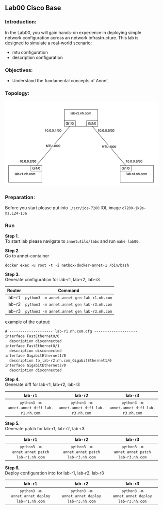 ## Lab00 Cisco Base

### Introduction:
In the Lab00, you will gain hands-on experience in deploying simple network configuration across an network infrastructure. This lab is designed to simulate a real-world scenario:
- mtu configuration
- description configuration

### Objectives:
- Understand the fundamental concepts of Annet

### Topology:

![Lab Topology](./images/topology.png)

### Preparation:

Before you start please put into `./scr/ios-7200` IOL image `c7200-jk9s-mz.124-13a`

### Run

**Step 1.**  
To start lab please navigate to `annetutils/labs` and run `make lab00`.

**Step 2.**  
Go to annet-container  
```
docker exec -u root -t -i netbox-docker-annet-1 /bin/bash
```

**Step 3.**  
Generate configuration for lab-r1, lab-r2, lab-r3

| Router | Command |
|:------:|:------:|
| lab-r1 | `python3 -m annet.annet gen lab-r1.nh.com` | 
| lab-r2 |`python3 -m annet.annet gen lab-r3.nh.com` | 
| lab-r3 |`python3 -m annet.annet gen lab-r3.nh.com` |

example of the output:
```
# -------------------- lab-r1.nh.com.cfg --------------------
interface FastEthernet0/0
  description disconnected
interface FastEthernet0/1
  description disconnected
interface GigabitEthernet1/0
  description to_lab-r2.nh.com_GigabitEthernet1/0
interface GigabitEthernet2/0
  description disconnected
```


**Step 4.**  
Generate diff for lab-r1, lab-r2, lab-r3

| lab-r1 | lab-r2 | lab-r3 |
|:------:|:------:|:------:|
| `python3 -m annet.annet diff lab-r1.nh.com` | `python3 -m annet.annet diff lab-r3.nh.com` | `python3 -m annet.annet diff lab-r3.nh.com` |


**Step 5.**  
Generate patch for lab-r1, lab-r2, lab-r3

| lab-r1 | lab-r2 | lab-r3 |
|:------:|:------:|:------:|
| `python3 -m annet.annet patch lab-r1.nh.com` | `python3 -m annet.annet patch lab-r3.nh.com` | `python3 -m annet.annet patch lab-r3.nh.com` |


**Step 6.**  
Deploy configuration into for lab-r1, lab-r2, lab-r3

| lab-r1 | lab-r2 | lab-r3 |
|:------:|:------:|:------:|
| `python3 -m annet.annet deploy lab-r1.nh.com` | `python3 -m annet.annet deploy lab-r3.nh.com` | `python3 -m annet.annet deploy lab-r3.nh.com` |
